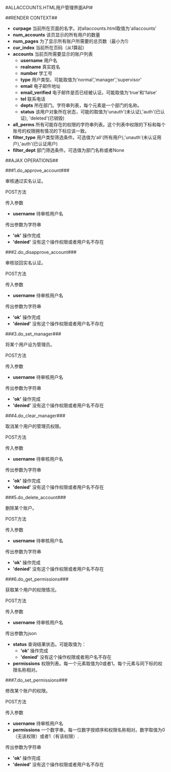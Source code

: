 #ALLACCOUNTS.HTML用户管理界面API#

##RENDER CONTEXT##

+ **curpage** 当前所在页面的名字。对allaccounts.html取值为'allaccounts'
+ **num_accounts** 该页显示的所有用户的数量
+ **num_pages** 为了显示所有账户所需要的总页数（最小为1）
+ **cur_index** 当前所在页码（从1算起）
+ **accounts** 当前页所需要显示的账户列表
     - **username** 用户名
    - **realname** 真实姓名
    - **number** 学工号
    - **type** 用户类型。可能取值为'normal','manager','supervisor'
    - **email** 电子邮件地址
    - **email_verified** 电子邮件是否已经被认证。可能取值为'true'和'false'
    - **tel** 联系电话
    - **depts** 所在部门。字符串列表，每个元素是一个部门的名称。
    - **status** 该用户对象所在状态，可能的取值为'unauth'(未认证),'auth'(已认证), 'deleted'(已销毁)
+ **all_perms** 所有可能存在的权限的字符串列表。这个列表中权限的下标和每个账号的权限拥有情况的下标应该一致。
+ **filter_type** 用户类型筛选条件。可选值为'all'(所有用户),'unauth'(未认证用户),'auth'(已认证用户)
+ **filter_dept** 部门筛选条件。可选值为部门名称或者None

##AJAX OPERATIONS##

###1.do_approve_account###

审核通过实名认证。

POST方法

传入参数

+ **username** 待审核用户名

传出参数为字符串

+ **'ok'** 操作完成
+ **'denied'** 没有这个操作权限或者用户名不存在

###2.do_disapprove_account###

审核驳回实名认证。

POST方法

传入参数

+ **username** 待审核用户名

传出参数为字符串

+ **'ok'** 操作完成
+ **'denied'** 没有这个操作权限或者用户名不存在

###3.do_set_manager###

将某个用户设为管理员。

POST方法

传入参数

+ **username** 待审核用户名

传出参数为字符串

+ **'ok'** 操作完成
+ **'denied'** 没有这个操作权限或者用户名不存在

###4.do_clear_manager###

取消某个用户的管理员权限。

POST方法

传入参数

+ **username** 待审核用户名

传出参数为字符串

+ **'ok'** 操作完成
+ **'denied'** 没有这个操作权限或者用户名不存在

###5.do_delete_account###

删除某个账户。

POST方法

传入参数

+ **username** 待审核用户名

传出参数为字符串

+ **'ok'** 操作完成
+ **'denied'** 没有这个操作权限或者用户名不存在

###6.do_get_permissions###

获取某个用户的权限情况。

POST方法

传入参数

+ **username** 待审核用户名

传出参数为json

+ **status** 查询结果状态。可能取值为：
    - **'ok'** 操作完成
    - **'denied'** 没有这个操作权限或者用户名不存在
+ **permissions** 权限列表。每一个元素取值为0或者1。每个元素与同下标的权限名称相对。

###7.do_set_permissions###

修改某个账户的权限。

POST方法

传入参数

+ **username** 待审核用户名
+ **permissions** 一个数字串，每一位数字按顺序和权限名称相对。数字取值为0（无该权限）或者1（有该权限）.

传出参数为字符串

+ **'ok'** 操作完成
+ **'denied'** 没有这个操作权限或者用户名不存在
